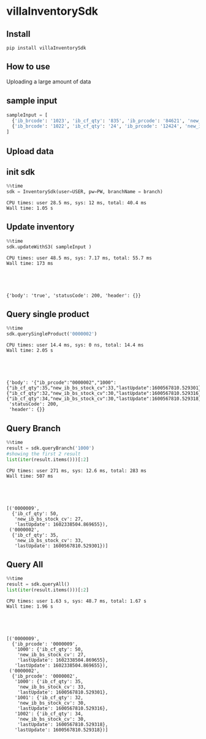 # villaInventorySdk



## Install

`pip install villaInventorySdk`

## How to use

Uploading a large amount of data

## sample input

```python
sampleInput = [ 
  {'ib_brcode': '1023', 'ib_cf_qty': '835', 'ib_prcode': '84621', 'new_ib_vs_stock_cv': '839'},
  {'ib_brcode': '1022', 'ib_cf_qty': '24', 'ib_prcode': '12424', 'new_ib_vs_stock_cv': '21'}
]
```

## Upload data

## init sdk

```python
%%time
sdk = InventorySdk(user=USER, pw=PW, branchName = branch)
```

    CPU times: user 28.5 ms, sys: 12 ms, total: 40.4 ms
    Wall time: 1.05 s


## Update inventory 

```python
%%time
sdk.updateWithS3( sampleInput )
```

    CPU times: user 48.5 ms, sys: 7.17 ms, total: 55.7 ms
    Wall time: 173 ms





    {'body': 'true', 'statusCode': 200, 'header': {}}



## Query single product

```python
%%time
sdk.querySingleProduct('0000002')
```

    CPU times: user 14.4 ms, sys: 0 ns, total: 14.4 ms
    Wall time: 2.05 s





    {'body': '{"ib_prcode":"0000002","1000":{"ib_cf_qty":35,"new_ib_bs_stock_cv":33,"lastUpdate":1600567810.529301},"1001":{"ib_cf_qty":32,"new_ib_bs_stock_cv":30,"lastUpdate":1600567810.529316},"1002":{"ib_cf_qty":34,"new_ib_bs_stock_cv":30,"lastUpdate":1600567810.529318},"lastUpdate":1600567810.529318}',
     'statusCode': 200,
     'header': {}}



## Query Branch

```python
%%time
result = sdk.queryBranch('1000')
#showing the first 2 result
list(iter(result.items()))[:2]
```

    CPU times: user 271 ms, sys: 12.6 ms, total: 283 ms
    Wall time: 507 ms





    [('0000009',
      {'ib_cf_qty': 50,
       'new_ib_bs_stock_cv': 27,
       'lastUpdate': 1602338504.869655}),
     ('0000002',
      {'ib_cf_qty': 35,
       'new_ib_bs_stock_cv': 33,
       'lastUpdate': 1600567810.529301})]



## Query All

```python
%%time
result = sdk.queryAll()
list(iter(result.items()))[:2]
```

    CPU times: user 1.63 s, sys: 48.7 ms, total: 1.67 s
    Wall time: 1.96 s





    [('0000009',
      {'ib_prcode': '0000009',
       '1000': {'ib_cf_qty': 50,
        'new_ib_bs_stock_cv': 27,
        'lastUpdate': 1602338504.869655},
       'lastUpdate': 1602338504.869655}),
     ('0000002',
      {'ib_prcode': '0000002',
       '1000': {'ib_cf_qty': 35,
        'new_ib_bs_stock_cv': 33,
        'lastUpdate': 1600567810.529301},
       '1001': {'ib_cf_qty': 32,
        'new_ib_bs_stock_cv': 30,
        'lastUpdate': 1600567810.529316},
       '1002': {'ib_cf_qty': 34,
        'new_ib_bs_stock_cv': 30,
        'lastUpdate': 1600567810.529318},
       'lastUpdate': 1600567810.529318})]


